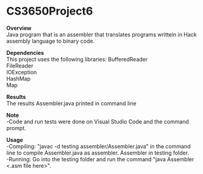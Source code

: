 # CS3650Project6
**Overview**<br>
Java program that is an assembler that translates programs writtein in Hack assembly language to binary code.


**Dependencies**<br>
This project uses the following libraries:
BufferedReader <br>
FileReader <br>
IOException <br>
HashMap <br>
Map

**Results**<br>
The results Assembler.java printed in command line

**Note**<br>
          -Code and run tests were done on Visual Studio Code and the command prompt.


**Usage**<br>
          -Compiling: "javac -d testing  assembler/Assembler.java" in the command line to compile Assembler.java as assembler. Assembler in testing folder.<br>
          -Running: Go into the testing folder and run the command "java Assembler <.asm file here>".
